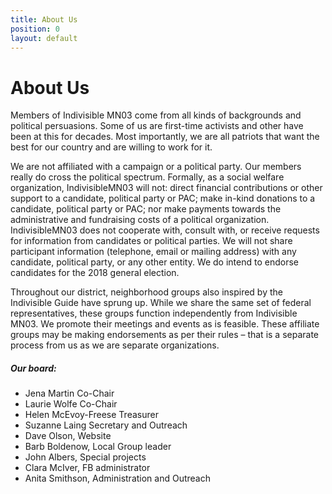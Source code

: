 ```yaml
---
title: About Us
position: 0
layout: default
---
```


<div class="container">
  <div class="clearfix spacer"></div>
  <h1>About Us</h1>
  <div class="row">
    <div class="col-9">
      <p>Members of Indivisible MN03 come from all kinds of backgrounds and political persuasions. Some of us are first-time activists and other have been at this for decades. Most importantly, we are all patriots that want the best for our country and are willing to work for it.</p>
      <p>We are not affiliated with a campaign or a political party. Our members really do cross the political spectrum. Formally, as a social welfare organization, IndivisibleMN03 will not: direct financial contributions or other support to a candidate, political party or PAC; make in-kind donations to a candidate, political party or PAC; nor make payments towards the administrative and fundraising costs of a political organization. IndivisibleMN03 does not cooperate with, consult with, or receive requests for information from candidates or political parties. We will not share participant information (telephone, email or mailing address) with any candidate, political party, or any other entity. We do intend to endorse candidates for the 2018 general election.</p>
      <p>Throughout our district, neighborhood groups also inspired by the Indivisible Guide have sprung up. While we share the same set of federal representatives, these groups function independently from Indivisible MN03. We promote their meetings and events as is feasible. These affiliate groups may be making endorsements as per their rules – that is a separate process from us as we are separate organizations.</p>
      <div class="clearfix spacer"></div>
      <h5>Our board:</h5>
      <ul class="list-unstyled">
        <li>Jena Martin Co-Chair</li>
        <li>Laurie Wolfe Co-Chair</li>
        <li>Helen McEvoy-Freese Treasurer</li>
        <li>Suzanne Laing Secretary and Outreach</li>
        <li>Dave Olson, Website</li>
        <li>Barb Boldenow, Local Group leader</li>
        <li>John Albers, Special projects</li>
        <li>Clara McIver, FB administrator</li>
        <li>Anita Smithson, Administration and Outreach</li>
      </ul>
    </div>
  </div>
  <div class="clearfix spacer"></div>
</div>
